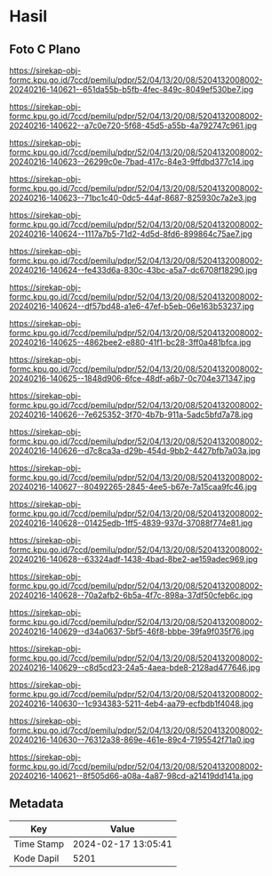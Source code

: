 # Hasil

## Foto C Plano

https://sirekap-obj-formc.kpu.go.id/7ccd/pemilu/pdpr/52/04/13/20/08/5204132008002-20240216-140621--651da55b-b5fb-4fec-849c-8049ef530be7.jpg

https://sirekap-obj-formc.kpu.go.id/7ccd/pemilu/pdpr/52/04/13/20/08/5204132008002-20240216-140622--a7c0e720-5f68-45d5-a55b-4a792747c961.jpg

https://sirekap-obj-formc.kpu.go.id/7ccd/pemilu/pdpr/52/04/13/20/08/5204132008002-20240216-140623--26299c0e-7bad-417c-84e3-9ffdbd377c14.jpg

https://sirekap-obj-formc.kpu.go.id/7ccd/pemilu/pdpr/52/04/13/20/08/5204132008002-20240216-140623--71bc1c40-0dc5-44af-8687-825930c7a2e3.jpg

https://sirekap-obj-formc.kpu.go.id/7ccd/pemilu/pdpr/52/04/13/20/08/5204132008002-20240216-140624--1117a7b5-71d2-4d5d-8fd6-899864c75ae7.jpg

https://sirekap-obj-formc.kpu.go.id/7ccd/pemilu/pdpr/52/04/13/20/08/5204132008002-20240216-140624--fe433d6a-830c-43bc-a5a7-dc6708f18290.jpg

https://sirekap-obj-formc.kpu.go.id/7ccd/pemilu/pdpr/52/04/13/20/08/5204132008002-20240216-140624--df57bd48-a1e6-47ef-b5eb-06e163b53237.jpg

https://sirekap-obj-formc.kpu.go.id/7ccd/pemilu/pdpr/52/04/13/20/08/5204132008002-20240216-140625--4862bee2-e880-41f1-bc28-3ff0a481bfca.jpg

https://sirekap-obj-formc.kpu.go.id/7ccd/pemilu/pdpr/52/04/13/20/08/5204132008002-20240216-140625--1848d906-6fce-48df-a6b7-0c704e371347.jpg

https://sirekap-obj-formc.kpu.go.id/7ccd/pemilu/pdpr/52/04/13/20/08/5204132008002-20240216-140626--7e625352-3f70-4b7b-911a-5adc5bfd7a78.jpg

https://sirekap-obj-formc.kpu.go.id/7ccd/pemilu/pdpr/52/04/13/20/08/5204132008002-20240216-140626--d7c8ca3a-d29b-454d-9bb2-4427bfb7a03a.jpg

https://sirekap-obj-formc.kpu.go.id/7ccd/pemilu/pdpr/52/04/13/20/08/5204132008002-20240216-140627--80492265-2845-4ee5-b67e-7a15caa9fc46.jpg

https://sirekap-obj-formc.kpu.go.id/7ccd/pemilu/pdpr/52/04/13/20/08/5204132008002-20240216-140628--01425edb-1ff5-4839-937d-37088f774e81.jpg

https://sirekap-obj-formc.kpu.go.id/7ccd/pemilu/pdpr/52/04/13/20/08/5204132008002-20240216-140628--63324adf-1438-4bad-8be2-ae159adec969.jpg

https://sirekap-obj-formc.kpu.go.id/7ccd/pemilu/pdpr/52/04/13/20/08/5204132008002-20240216-140628--70a2afb2-6b5a-4f7c-898a-37df50cfeb6c.jpg

https://sirekap-obj-formc.kpu.go.id/7ccd/pemilu/pdpr/52/04/13/20/08/5204132008002-20240216-140629--d34a0637-5bf5-46f8-bbbe-39fa9f035f76.jpg

https://sirekap-obj-formc.kpu.go.id/7ccd/pemilu/pdpr/52/04/13/20/08/5204132008002-20240216-140629--c8d5cd23-24a5-4aea-bde8-2128ad477646.jpg

https://sirekap-obj-formc.kpu.go.id/7ccd/pemilu/pdpr/52/04/13/20/08/5204132008002-20240216-140630--1c934383-5211-4eb4-aa79-ecfbdb1f4048.jpg

https://sirekap-obj-formc.kpu.go.id/7ccd/pemilu/pdpr/52/04/13/20/08/5204132008002-20240216-140630--76312a38-869e-461e-89c4-7195542f71a0.jpg

https://sirekap-obj-formc.kpu.go.id/7ccd/pemilu/pdpr/52/04/13/20/08/5204132008002-20240216-140621--8f505d66-a08a-4a87-98cd-a21419dd141a.jpg


## Metadata

| Key        | Value               |
| ---------- | ------------------- |
| Time Stamp | 2024-02-17 13:05:41 |
| Kode Dapil | 5201                |



